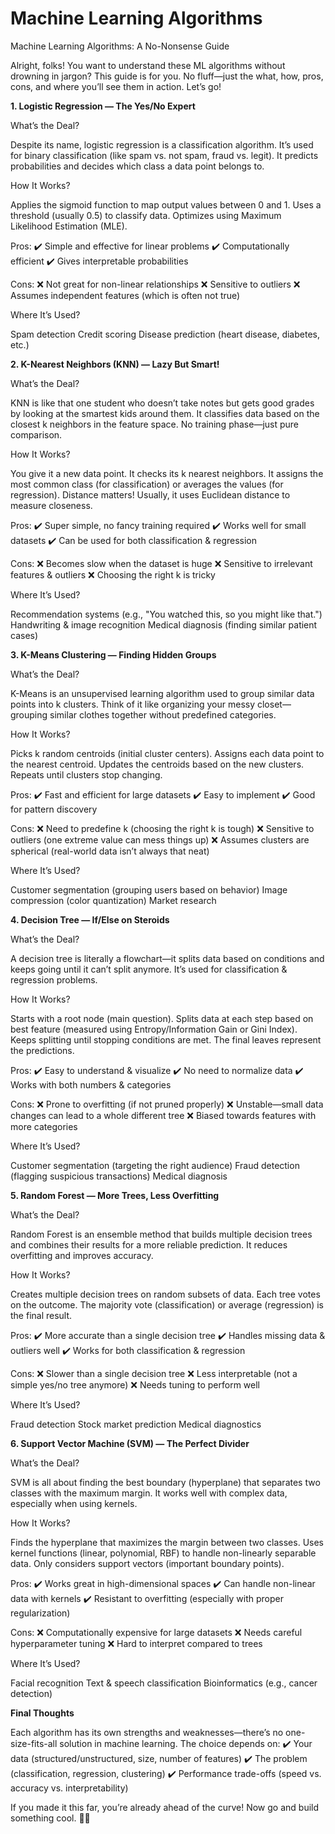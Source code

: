 
# Machine Learning Algorithms

Machine Learning Algorithms: A No-Nonsense Guide

Alright, folks! You want to understand these ML algorithms without drowning in jargon? This guide is for you. No fluff—just the what, how, pros, cons, and where you’ll see them in action. Let’s go!

**1. Logistic Regression — The Yes/No Expert**

What’s the Deal?

Despite its name, logistic regression is a classification algorithm. It’s used for binary classification (like spam vs. not spam, fraud vs. legit). It predicts probabilities and decides which class a data point belongs to.

How It Works?

Applies the sigmoid function to map output values between 0 and 1.
Uses a threshold (usually 0.5) to classify data.
Optimizes using Maximum Likelihood Estimation (MLE).

Pros:
✔️ Simple and effective for linear problems
✔️ Computationally efficient
✔️ Gives interpretable probabilities

Cons:
❌ Not great for non-linear relationships
❌ Sensitive to outliers
❌ Assumes independent features (which is often not true)

Where It’s Used?

Spam detection
Credit scoring
Disease prediction (heart disease, diabetes, etc.)

**2. K-Nearest Neighbors (KNN) — Lazy But Smart!**

What’s the Deal?

KNN is like that one student who doesn’t take notes but gets good grades by looking at the smartest kids around them. It classifies data based on the closest k neighbors in the feature space. No training phase—just pure comparison.

How It Works?

You give it a new data point.
It checks its k nearest neighbors.
It assigns the most common class (for classification) or averages the values (for regression).
Distance matters! Usually, it uses Euclidean distance to measure closeness.

Pros:
✔️ Super simple, no fancy training required
✔️ Works well for small datasets
✔️ Can be used for both classification & regression

Cons:
❌ Becomes slow when the dataset is huge
❌ Sensitive to irrelevant features & outliers
❌ Choosing the right k is tricky

Where It’s Used?

Recommendation systems (e.g., "You watched this, so you might like that.")
Handwriting & image recognition
Medical diagnosis (finding similar patient cases)

**3. K-Means Clustering — Finding Hidden Groups**

What’s the Deal?

K-Means is an unsupervised learning algorithm used to group similar data points into k clusters. Think of it like organizing your messy closet—grouping similar clothes together without predefined categories.

How It Works?

Picks k random centroids (initial cluster centers).
Assigns each data point to the nearest centroid.
Updates the centroids based on the new clusters.
Repeats until clusters stop changing.

Pros:
✔️ Fast and efficient for large datasets
✔️ Easy to implement
✔️ Good for pattern discovery

Cons:
❌ Need to predefine k (choosing the right k is tough)
❌ Sensitive to outliers (one extreme value can mess things up)
❌ Assumes clusters are spherical (real-world data isn’t always that neat)

Where It’s Used?

Customer segmentation (grouping users based on behavior)
Image compression (color quantization)
Market research

**4. Decision Tree — If/Else on Steroids**

What’s the Deal?

A decision tree is literally a flowchart—it splits data based on conditions and keeps going until it can’t split anymore. It’s used for classification & regression problems.

How It Works?

Starts with a root node (main question).
Splits data at each step based on best feature (measured using Entropy/Information Gain or Gini Index).
Keeps splitting until stopping conditions are met.
The final leaves represent the predictions.

Pros:
✔️ Easy to understand & visualize
✔️ No need to normalize data
✔️ Works with both numbers & categories

Cons:
❌ Prone to overfitting (if not pruned properly)
❌ Unstable—small data changes can lead to a whole different tree
❌ Biased towards features with more categories

Where It’s Used?

Customer segmentation (targeting the right audience)
Fraud detection (flagging suspicious transactions)
Medical diagnosis

**5. Random Forest — More Trees, Less Overfitting**

What’s the Deal?

Random Forest is an ensemble method that builds multiple decision trees and combines their results for a more reliable prediction. It reduces overfitting and improves accuracy.

How It Works?

Creates multiple decision trees on random subsets of data.
Each tree votes on the outcome.
The majority vote (classification) or average (regression) is the final result.

Pros:
✔️ More accurate than a single decision tree
✔️ Handles missing data & outliers well
✔️ Works for both classification & regression

Cons:
❌ Slower than a single decision tree
❌ Less interpretable (not a simple yes/no tree anymore)
❌ Needs tuning to perform well

Where It’s Used?

Fraud detection
Stock market prediction
Medical diagnostics

**6. Support Vector Machine (SVM) — The Perfect Divider**

What’s the Deal?

SVM is all about finding the best boundary (hyperplane) that separates two classes with the maximum margin. It works well with complex data, especially when using kernels.

How It Works?

Finds the hyperplane that maximizes the margin between two classes.
Uses kernel functions (linear, polynomial, RBF) to handle non-linearly separable data.
Only considers support vectors (important boundary points).

Pros:
✔️ Works great in high-dimensional spaces
✔️ Can handle non-linear data with kernels
✔️ Resistant to overfitting (especially with proper regularization)

Cons:
❌ Computationally expensive for large datasets
❌ Needs careful hyperparameter tuning
❌ Hard to interpret compared to trees

Where It’s Used?

Facial recognition
Text & speech classification
Bioinformatics (e.g., cancer detection)

**Final Thoughts**

Each algorithm has its own strengths and weaknesses—there’s no one-size-fits-all solution in machine learning. The choice depends on:
✔️ Your data (structured/unstructured, size, number of features)
✔️ The problem (classification, regression, clustering)
✔️ Performance trade-offs (speed vs. accuracy vs. interpretability)

If you made it this far, you’re already ahead of the curve! Now go and build something cool. 🚀🔥


